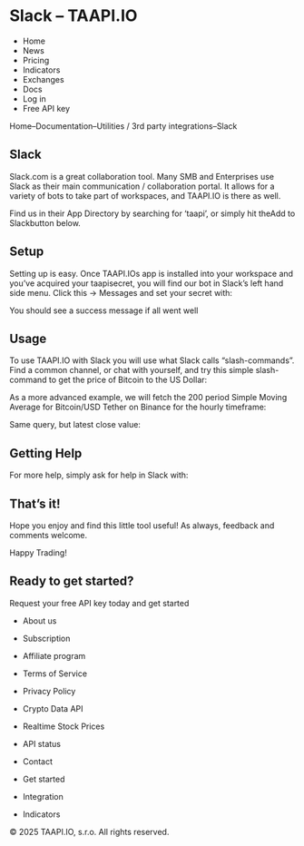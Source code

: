 # Slack – TAAPI.IO

- Home
- News
- Pricing
- Indicators
- Exchanges
- Docs
- Log in
- Free API key

Home–Documentation–Utilities / 3rd party integrations–Slack


## Slack
Slack.com is a great collaboration tool. Many SMB and Enterprises use Slack as their main communication / collaboration portal. It allows for a variety of bots to take part of workspaces, and TAAPI.IO is there as well.

Find us in their App Directory by searching for ‘taapi’, or simply hit theAdd to Slackbutton below.


## Setup
Setting up is easy. Once TAAPI.IOs app is installed into your workspace and you’ve acquired your taapisecret, you will find our bot in Slack’s left hand side menu. Click this -> Messages and set your secret with:

You should see a success message if all went well


## Usage
To use TAAPI.IO with Slack you will use what Slack calls “slash-commands”. Find a common channel, or chat with yourself, and try this simple slash-command to get the price of Bitcoin to the US Dollar:

As a more advanced example, we will fetch the 200 period Simple Moving Average for Bitcoin/USD Tether on Binance for the hourly timeframe:

Same query, but latest close value:


## Getting Help
For more help, simply ask for help in Slack with:


## That’s it!
Hope you enjoy and find this little tool useful! As always, feedback and comments welcome.

Happy Trading!


## Ready to get started?
Request your free API key today and get started

- About us
- Subscription
- Affiliate program
- Terms of Service
- Privacy Policy
- Crypto Data API
- Realtime Stock Prices
- API status
- Contact

- Get started
- Integration
- Indicators

© 2025 TAAPI.IO, s.r.o. All rights reserved.

